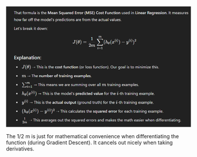 ![](/images/image_2025-03-25_133539549.png)

The 
1/2 m is just for mathematical convenience when differentiating the function (during Gradient Descent). It cancels out nicely when taking derivatives.
